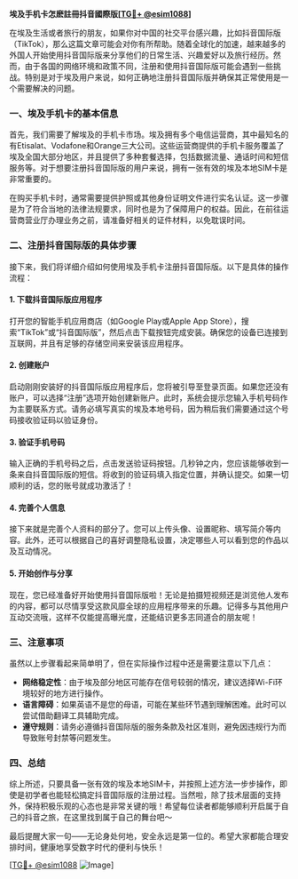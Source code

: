 **埃及手机卡怎麽註冊抖音國際版[[TG💪+ @esim1088](https://t.me/s/esim1088)]**

在埃及生活或者旅行的朋友，如果你对中国的社交平台感兴趣，比如抖音国际版（TikTok），那么这篇文章可能会对你有所帮助。随着全球化的加速，越来越多的外国人开始使用抖音国际版来分享他们的日常生活、兴趣爱好以及旅行经历。然而，由于各国的网络环境和政策不同，注册和使用抖音国际版可能会遇到一些挑战。特别是对于埃及用户来说，如何正确地注册抖音国际版并确保其正常使用是一个需要解决的问题。

### 一、埃及手机卡的基本信息

首先，我们需要了解埃及的手机卡市场。埃及拥有多个电信运营商，其中最知名的有Etisalat、Vodafone和Orange三大公司。这些运营商提供的手机卡服务覆盖了埃及全国大部分地区，并且提供了多种套餐选择，包括数据流量、通话时间和短信服务等。对于想要注册抖音国际版的用户来说，拥有一张有效的埃及本地SIM卡是非常重要的。

在购买手机卡时，通常需要提供护照或其他身份证明文件进行实名认证。这一步骤是为了符合当地的法律法规要求，同时也是为了保障用户的权益。因此，在前往运营商营业厅办理业务之前，请准备好相关的证件材料，以免耽误时间。

### 二、注册抖音国际版的具体步骤

接下来，我们将详细介绍如何使用埃及手机卡注册抖音国际版。以下是具体的操作流程：

#### 1. 下载抖音国际版应用程序

打开您的智能手机应用商店（如Google Play或Apple App Store），搜索“TikTok”或“抖音国际版”，然后点击下载按钮完成安装。确保您的设备已连接到互联网，并且有足够的存储空间来安装该应用程序。

#### 2. 创建账户

启动刚刚安装好的抖音国际版应用程序后，您将被引导至登录页面。如果您还没有账户，可以选择“注册”选项开始创建新账户。此时，系统会提示您输入手机号码作为主要联系方式。请务必填写真实的埃及本地号码，因为稍后我们需要通过这个号码接收验证码以验证身份。

#### 3. 验证手机号码

输入正确的手机号码之后，点击发送验证码按钮。几秒钟之内，您应该能够收到一条来自抖音国际版的短信。将收到的验证码填入指定位置，并确认提交。如果一切顺利的话，您的账号就成功激活了！

#### 4. 完善个人信息

接下来就是完善个人资料的部分了。您可以上传头像、设置昵称、填写简介等内容。此外，还可以根据自己的喜好调整隐私设置，决定哪些人可以看到您的作品以及互动情况。

#### 5. 开始创作与分享

现在，您已经准备好开始使用抖音国际版啦！无论是拍摄短视频还是浏览他人发布的内容，都可以尽情享受这款风靡全球的应用程序带来的乐趣。记得多与其他用户互动交流哦，这样不仅能提高曝光度，还能结识更多志同道合的朋友呢！

### 三、注意事项

虽然以上步骤看起来简单明了，但在实际操作过程中还是需要注意以下几点：

- **网络稳定性**：由于埃及部分地区可能存在信号较弱的情况，建议选择Wi-Fi环境较好的地方进行操作。
- **语言障碍**：如果英语不是您的母语，可能在某些环节遇到理解困难。此时可以尝试借助翻译工具辅助完成。
- **遵守规则**：请务必遵循抖音国际版的服务条款及社区准则，避免因违规行为而导致账号封禁等问题发生。

### 四、总结

综上所述，只要具备一张有效的埃及本地SIM卡，并按照上述方法一步步操作，即使是初学者也能轻松搞定抖音国际版的注册过程。当然啦，除了技术层面的支持外，保持积极乐观的心态也是非常关键的哦！希望每位读者都能够顺利开启属于自己的抖音之旅，在这里找到属于自己的舞台吧～

最后提醒大家一句——无论身处何地，安全永远是第一位的。希望大家都能合理安排时间，健康地享受数字时代的便利与快乐！

[[TG💪+ @esim1088](https://t.me/s/esim1088) ![Image](https://i.postimg.cc/4NQfJmqS/Snipaste-2025-05-13-00-14-12.png)]